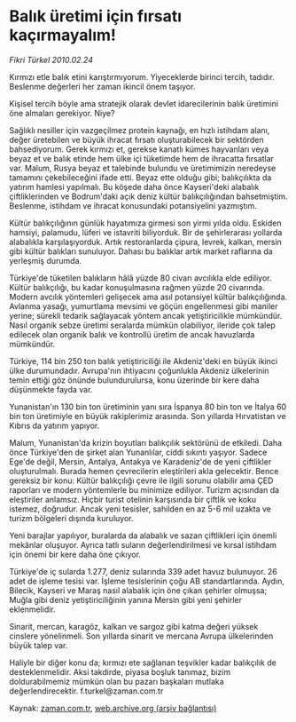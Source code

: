 # Balık üretimi için fırsatı kaçırmayalım!

*Fikri Türkel 2010.02.24*

<tr><td class="metin" colspan="2" style="padding-top: 20px; padding-left: 5px; ">Kırmızı etle balık etini karıştırmıyorum. Yiyeceklerde birinci tercih, tadıdır. Beslenme değerleri her zaman ikincil önem taşıyor.</td></tr><tr><td class="metin" colspan="2" style="padding-top: 20px; padding-left: 5px; "><p>Kişisel tercih böyle ama stratejik olarak devlet idarecilerinin balık üretimini öne almaları gerekiyor. Niye?
<p>Sağlıklı nesiller için vazgeçilmez protein kaynağı, en hızlı istihdam alanı, değer üretebilen ve büyük ihracat fırsatı oluşturabilecek bir sektörden bahsediyorum. Gerek kırmızı et, gerekse kanatlı kümes hayvanları veya beyaz et ve balık etinde hem ülke içi tüketimde hem de ihracatta fırsatlar var. Malum, Rusya beyaz et talebinde bulundu ve üretimimizin neredeyse tamamını çekebileceğini ifade etti. Beyaz ette olduğu gibi; balıkçılıkta da yatırım hamlesi yapılmalı. Bu köşede daha önce Kayseri'deki alabalık çiftliklerinden ve Bodrum'daki açık deniz kültür balıkçılığından bahsetmiştim. Beslenme, istihdam ve ihracat konusundaki potansiyelini yazmıştım.
<p>Kültür balıkçılığının günlük hayatımıza girmesi son yirmi yılda oldu. Eskiden hamsiyi, palamudu, lüferi ve istavriti biliyorduk. Bir de şehirlerarası yollarda alabalıkla karşılaşıyorduk. Artık restoranlarda çipura, levrek, kalkan, mersin gibi kültür balıkları sunuluyor. Dahası bu balıklar artık market raflarına da yerleşmiş durumda.
<p>Türkiye'de tüketilen balıkların hâlâ yüzde 80 civarı avcılıkla elde ediliyor. Kültür balıkçılığı, bu kadar konuşulmasına rağmen yüzde 20 civarında. Modern avcılık yöntemleri gelişecek ama asıl potansiyel kültür balıkçılığında. Avlanma yasağı, yumurtlama mevsimi ve göçün engellenmesi gibi maniler yerine; sürekli tedarik sağlayacak yöntem ancak yetiştiricilikle mümkündür. Nasıl organik sebze üretimi seralarda mümkün olabiliyor, ileride çok talep edilecek olan organik balık ve kontrollü üretim de ancak havuzlarda mümkündür. 
<p>Türkiye, 114 bin 250 ton balık yetiştiriciliği ile Akdeniz'deki en büyük ikinci ülke durumundadır. Avrupa'nın ihtiyacını çoğunlukla Akdeniz ülkelerinin temin ettiği göz önünde bulundurulursa, konu üzerinde bir kere daha düşünmekte fayda var.
<p>Yunanistan'ın 130 bin ton üretiminin yanı sıra İspanya 80 bin ton ve İtalya 60 bin ton üretimiyle en büyük rakiplerimiz arasında. Son yıllarda Hırvatistan ve Kıbrıs da yatırım yapıyor.
<p>Malum, Yunanistan'da krizin boyutları balıkçılık sektörünü de etkiledi. Daha önce Türkiye'den de şirket alan Yunanlılar, ciddi sıkıntı yaşıyor. Sadece Ege'de değil, Mersin, Antalya, Antakya ve Karadeniz'de de yeni çiftlikler oluşturulmalı. Burada hemen çevrecilerin eleştirileri akla gelecektir. Bence gereksiz bir konu: Kültür balıkçılığı çevre ile ilgili sorunu olabilir ama ÇED raporları ve modern yöntemlerle bu minimize ediliyor. Turizm açısından da eleştiriler anlamsız. Hiçbir turist otelinin karşısında bir çiftlik ve koku istemez, doğrudur. Ancak yeni tesisler, sahilden en az 5-6 mil uzakta ve turizm bölgeleri dışında kuruluyor.
<p>Yeni barajlar yapılıyor, buralarda da alabalık ve sazan çiftlikleri için önemli mekânlar oluşuyor. Ayrıca tatlı suların değerlendirilmesi ve kırsal istihdam için önemi bir kere daha öne çıkıyor.
<p>Türkiye'de iç sularda 1.277, deniz sularında 339 adet havuz bulunuyor. 26 adet de işleme tesisi var. İşleme tesislerinin çoğu AB standartlarında. Aydın, Bilecik, Kayseri ve Maraş nasıl alabalık için öne çıkan şehirler olmuşsa; Muğla gibi deniz yetiştiriciliğinin yanına Mersin gibi yeni şehirler eklenmelidir.
<p>Sinarit, mercan, karagöz, kalkan ve sargoz gibi katma değeri yüksek cinslere yönelinmeli. Son yıllarda sinarit ve mercana Avrupa ülkelerinden büyük talep var.
<p>Haliyle bir diğer konu da; kırmızı ete sağlanan teşvikler kadar balıkçılık de desteklenmelidir. Aksi takdirde, piyasa boşluk tanımaz, bizim doldurabilmemiz mümkün olan bu pazarı başkaları mutlaka değerlendirecektir. f.turkel@zaman.com.tr<br/></p></p></p></p></p></p></p></p></p></p></p></td></tr>

Kaynak: [zaman.com.tr](http://zaman.com.tr/yazar.do?yazino=954980), [web.archive.org (arşiv bağlantısı)](http://web.archive.org/web/20100301122856/http://www.zaman.com.tr:80/yazar.do?yazino=954980)
